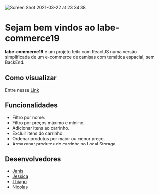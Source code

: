 ![Screen Shot 2021-03-22 at 23 34 38](https://user-images.githubusercontent.com/19447953/112084264-47f40980-8b67-11eb-914f-001b3ca6cc54.png)
# Sejam bem vindos ao labe-commerce19

**labe-commerce19** é um projeto feito com ReactJS numa versão simplificada de um e-commerce de camisas com temática espacial, sem BackEnd.

## Como visualizar

Entre nesse [Link](http://labenu-labecommerce.surge.sh/)


## Funcionalidades


- Filtro por nome.
- Filtro por preços máximo e mínimo.
- Adicionar itens ao carrinho.
- Excluir itens do carrinho.
- Ordenar produtos por maior ou menor preço.
- Armazenar produtos do carrinho no Local Storage.

## Desenvolvedores
- [Janis](https://github.com/janiscostadelli)
- [Jessica](https://github.com/quirinojess)
- [Thiago](https://github.com/tjatoba)
- [Nicolas](https://github.com/parkournick2)
